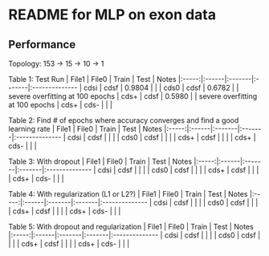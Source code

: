 README for MLP on exon data
==================================

## Performance ##

Topology: 153 -> 15 -> 10 -> 1

Table 1: Test Run
| File1 | File0 | Train  |  Test  | Notes
|:-----:|:------|:-------|:-------|:--------------
| cdsi  | cdsf  | 0.9804 |        |
| cds0  | cdsf  | 0.6782 |        | severe overfitting at 100 epochs
| cds+  | cdsf  | 0.5980 |        | severe overfitting at 100 epochs
| cds+  | cds-  |        |        |

Table 2: Find # of epochs where accuracy converges and find a good learning rate
| File1 | File0 | Train  |  Test  | Notes
|:-----:|:------|:-------|:-------|:--------------
| cdsi  | cdsf  |        |        |
| cds0  | cdsf  |        |        |
| cds+  | cdsf  |        |        |
| cds+  | cds-  |        |        |

Table 3: With dropout
| File1 | File0 | Train  |  Test  | Notes
|:-----:|:------|:-------|:-------|:--------------
| cdsi  | cdsf  |        |        |
| cds0  | cdsf  |        |        |
| cds+  | cdsf  |        |        |
| cds+  | cds-  |        |        |

Table 4: With regularization (L1 or L2?)
| File1 | File0 | Train  |  Test  | Notes
|:-----:|:------|:-------|:-------|:--------------
| cdsi  | cdsf  |        |        |
| cds0  | cdsf  |        |        |
| cds+  | cdsf  |        |        |
| cds+  | cds-  |        |        |

Table 5: With dropout and regularization
| File1 | File0 | Train  |  Test  | Notes
|:-----:|:------|:-------|:-------|:--------------
| cdsi  | cdsf  |        |        |
| cds0  | cdsf  |        |        |
| cds+  | cdsf  |        |        |
| cds+  | cds-  |        |        |

